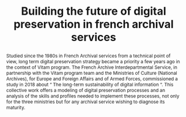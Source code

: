 ---
abstract: Studied since the 1980s in French Archival services from a technical point
  of view, long term digital preservation strategy became a priority a few years ago
  in the context of Vitam program. The French Archive Interdepartmental Service, in
  partnership with the Vitam program team and the Ministries of Culture (National
  Archives), for Europe and Foreign Affairs and of Armed Forces, commissioned a study
  in 2018 about “ The long-term sustainability of digital information “. This collective
  work offers a modeling of digital preservation processes and an analysis of the
  skills and profiles needed to implement these processes, not only for the three
  ministries but for any archival service wishing to diagnose its maturity.
creators:
- Roussel, Stéphanie
- Vasseur, Édouard
- Humbert, Marion
date: null
document_url: https://services.phaidra.univie.ac.at/api/object/o:1079746/download
grand_parent: iPRES
institutions: []
keywords: []
landing_page_url: https://phaidra.univie.ac.at/o:1079746
language: eng
layout: publication
license: CC BY 4.0 International
notes_url: null
parent: iPRES 2019
publication_type: paper
size: 283884
slides_url: null
source_name: iPRES
title: 'Building the future of digital preservation in french archival services '
year: 2019
---